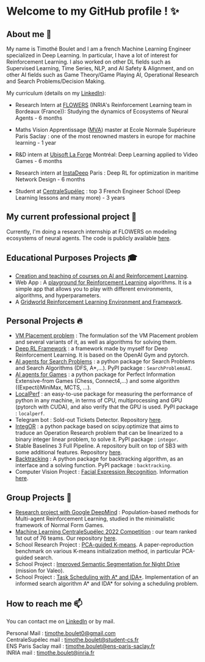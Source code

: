 # Welcome to my GitHub profile ! ✨

## About me 🙂

My name is Timothé Boulet and I am a french Machine Learning Engineer specialized in Deep Learning. In particular, I have a lot of interest for Reinforcement Learning. I also worked on other DL fields such as Supervised Learning, Time Series, NLP, and AI Safety & Alignment, and on other AI fields such as Game Theory/Game Playing AI, Operational Research and Search Problems/Decision Making.

My curriculum (details on my [LinkedIn](https://www.linkedin.com/in/tboulet)):
- Research Intern at [FLOWERS](https://flowers.inria.fr/) (INRIA's Reinforcement Learning team in Bordeaux (France)): Studying the dynamics of Ecosystems of Neural Agents - 6 months

- Maths Vision Apprentissage ([MVA](https://www.master-mva.com/)) master at Ecole Normale Supérieure Paris Saclay : one of the most renowned masters in europe for machine learning - 1 year

- R&D intern at [Ubisoft La Forge](https://www.ubisoft.com/fr-fr/studio/laforge) Montréal: Deep Learning applied to Video Games - 6 months

- Research intern at [InstaDeep](https://www.instadeep.com/) Paris : Deep RL for optimization in maritime Network Design - 6 months
  
- Student at [CentraleSupélec](https://www.centralesupelec.fr/) : top 3 French Engineer School (Deep Learning lessons and many more) - 3 years

## My current professional project 🤖

Currently, I'm doing a research internship at FLOWERS on modeling ecosystems of neural agents. The code is publicly available [here](https://github.com/tboulet/EcoJAX).

## Educational Purposes Projects 🎓

- [Creation and teaching of courses on AI and Reinforcement Learning](https://github.com/tboulet/Formation-Reinforcement-Learning).
- Web App : A [playground for Reinforcement Learning](https://share.streamlit.io/tboulet/formation-reinforcement-learning/main/app.py) algorithms. It is a simple app that allows you to play with different environments, algorithms, and hyperparameters.
- A [Gridworld Reinforcement Learning Environment and Framework](https://github.com/tboulet/gridworld_rl).

## Personal Projects 🔥

- [VM Placement problem](https://github.com/tboulet/Operational-Research) : The formulation sof the VM Placement problem and several variants of it, as well as algorithms for solving them.
- [Deep RL Framework](https://github.com/tboulet/Deep-RL-Framework) : a framework made by myself for Deep Reinforcement Learning. It is based on the OpenAI Gym and pytorch.
- [AI agents for Search Problems](https://github.com/tboulet/AI-Agents-for-Search-Problems) : a python package for Search Problems and Search Algorithms (DFS, A*,...). PyPI package : ``SearchProblemsAI``.
- [AI agents for Games](https://github.com/tboulet/AI-Agents-for-Games) : a python package for Perfect Information Extensive-from Games (Chess, Connect4,...) and some algorithm ((Expecti)MiniMax, MCTS, ...).
- [LocalPerf](https://github.com/tboulet/Local-Python-Performance) : an easy-to-use package for measuring the performance of python in any machine, in terms of CPU, multiprocessing and GPU (pytorch with CUDA), and also verify that the GPU is used. PyPI package : ``localperf``.
- Telegram bot : Sold-out Tickets Detector. Repository [here](https://github.com/tboulet/Sold-out-Tickets-Detector).
- [IntegOR](https://github.com/tboulet/IntegOR) : a python package based on scipy.optimize that aims to traduce an Operation Research problem that can be linearized to a binary integer linear problem, to solve it. PyPI package : ``integor``.
- Stable Baselines 3 Full Pipeline. A repository built on top of SB3 with some additional features. Repository [here](https://github.com/tboulet/StableBaselines3FullPipeline).
- [Backtracking](https://github.com/tboulet/backtracking_algorithm) : A python package for backtracking algorithm, as an interface and a solving function. PyPI package : ``backtracking``.
- Computer Vision Project : [Facial Expression Recognition](https://github.com/tboulet/Face-Expression-Recognition). Information [here](https://www.hubia.org/post/facial-expression-recognition-algorithm).

## Group Projects 👯

- [Research project with Google DeepMind](https://github.com/tboulet/Algorithms-for-Normal-Form-Games) : Population-based methods for Multi-agent Reinforcement Learning, studied in the minimalistic framework of Normal Form Games.
- [Machine Learning CentraleSupélec 2022 Competition](https://www.kaggle.com/competitions/centralesypelec-ml2022-course) : our team ranked 1st out of 76 teams. Our repository [here](https://github.com/tboulet/ML-Competition).
- School Research Project : [PCA-guided K-means](https://github.com/tboulet/PCA-guided-K-means). A paper-reproduction benchmark on various K-means initialization method, in particular PCA-guided search.
- School Project : [Improved Semantic Segmentation for Night Drive](https://github.com/tboulet/Improved-Semantic-Segmentation-for-Night-Drive) (mission for Valeo).
- School Project : [Task Scheduling with A* and IDA*](https://github.com/tboulet/task-scheduling). Implementation of an informed search algorithm A* and IDA* for solving a scheduling problem.

## How to reach me 📫

You can contact me on [LinkedIn](https://www.linkedin.com/in/tboulet) or by mail.

Personal Mail : timothe.boulet0@gmail.com <br>
CentraleSupélec mail : timothe.boulet@student-cs.fr <br>
ENS Paris Saclay mail : timothe.boulet@ens-paris-saclay.fr <br>
INRIA mail : timothe.boulet@inria.fr <br>
